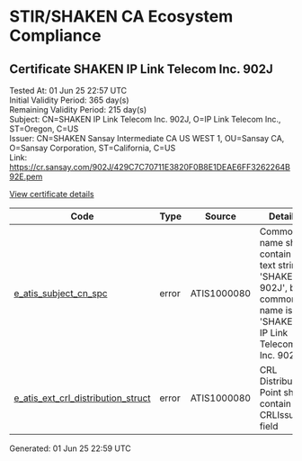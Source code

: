 # STIR/SHAKEN CA Ecosystem Compliance

## Certificate SHAKEN IP Link Telecom Inc. 902J

Tested At: 01 Jun 25 22:57 UTC\
Initial Validity Period: 365 day(s)\
Remaining Validity Period: 215 day(s)\
Subject: CN=SHAKEN IP Link Telecom Inc. 902J, O=IP Link Telecom Inc., ST=Oregon, C=US\
Issuer: CN=SHAKEN Sansay Intermediate CA US WEST 1, OU=Sansay CA, O=Sansay Corporation, ST=California, C=US\
Link: https://cr.sansay.com/902J/429C7C70711E3820F0B8E1DEAE6FF3262264B92E.pem

[View certificate details](https://x509.io/?cert=MIICzDCCAnKgAwIBAgIUQpx8cHEeOCDwuOHerm%2FzJiJkuS4wCgYIKoZIzj0EAwIwgYUxCzAJBgNVBAYTAlVTMRMwEQYDVQQIDApDYWxpZm9ybmlhMRswGQYDVQQKDBJTYW5zYXkgQ29ycG9yYXRpb24xEjAQBgNVBAsMCVNhbnNheSBDQTEwMC4GA1UEAwwnU0hBS0VOIFNhbnNheSBJbnRlcm1lZGlhdGUgQ0EgVVMgV0VTVCAxMB4XDTI1MDEwMjE4MTA0MFoXDTI2MDEwMjE4MTA0MFowaDELMAkGA1UEBhMCVVMxDzANBgNVBAgMBk9yZWdvbjEdMBsGA1UECgwUSVAgTGluayBUZWxlY29tIEluYy4xKTAnBgNVBAMMIFNIQUtFTiBJUCBMaW5rIFRlbGVjb20gSW5jLiA5MDJKMFkwEwYHKoZIzj0CAQYIKoZIzj0DAQcDQgAEsh4tHgPGWLtjiP8AFONGSorPgZrfQfhvgCasKYvveho%2FAhlMh8ECGSjBEZ6mLagKjw2trX5G6vDPOPbwxX78jKOB2zCB2DAWBggrBgEFBQcBGgQKMAigBhYEOTAySjAXBgNVHSAEEDAOMAwGCmCGSAGG%2FwkBAQQwHQYDVR0OBBYEFGKzjfXY3cYV5rkz6elXVLEHMOnGMB8GA1UdIwQYMBaAFKzTk%2FVDQ8wKvkVYFxN9knzcwwFGMEcGA1UdHwRAMD4wPKA6oDiGNmh0dHBzOi8vYXV0aGVudGljYXRlLWFwaS5pY29uZWN0aXYuY29tL2Rvd25sb2FkL3YxL2NybDAMBgNVHRMBAf8EAjAAMA4GA1UdDwEB%2FwQEAwIHgDAKBggqhkjOPQQDAgNIADBFAiEA2biS9CX90bT3odu4HScj9TWL8jACyLOgHdOqF4Mj23YCIEMqu%2BZrPk%2F%2BAU8uH3oyQ9IFNA%2Ftnir0ZR2ITfVog1FQ)

| Code | Type | Source | Details |
|------|------|--------|---------|
| [e_atis_subject_cn_spc](../../ISSUES/e_atis_subject_cn_spc/README.md) | error | ATIS1000080 | Common name shall contain the text string 'SHAKEN 902J', but common name is 'SHAKEN IP Link Telecom Inc. 902J' |
| [e_atis_ext_crl_distribution_struct](../../ISSUES/e_atis_ext_crl_distribution_struct/README.md) | error | ATIS1000080 | CRL Distribution Point shall contain a CRLIssuer field |


Generated: 01 Jun 25 22:59 UTC